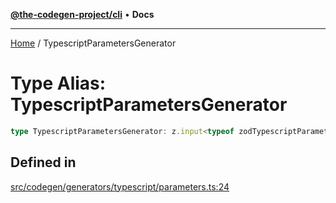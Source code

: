 [**@the-codegen-project/cli**](../API.md) • **Docs**

***

[Home](../API.md) / TypescriptParametersGenerator

# Type Alias: TypescriptParametersGenerator

```ts
type TypescriptParametersGenerator: z.input<typeof zodTypescriptParametersGenerator>;
```

## Defined in

[src/codegen/generators/typescript/parameters.ts:24](https://github.com/the-codegen-project/cli/blob/main/src/codegen/generators/typescript/parameters.ts#L24)
